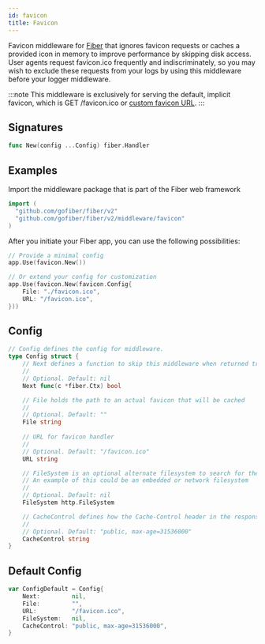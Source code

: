 ```yaml
---
id: favicon
title: Favicon
---
```


Favicon middleware for [Fiber](https://github.com/gofiber/fiber) that ignores favicon requests or caches a provided icon in memory to improve performance by skipping disk access. User agents request favicon.ico frequently and indiscriminately, so you may wish to exclude these requests from your logs by using this middleware before your logger middleware.

:::note
This middleware is exclusively for serving the default, implicit favicon, which is GET /favicon.ico or [custom favicon URL](#config).
:::

## Signatures

```go
func New(config ...Config) fiber.Handler
```

## Examples

Import the middleware package that is part of the Fiber web framework

```go
import (
  "github.com/gofiber/fiber/v2"
  "github.com/gofiber/fiber/v2/middleware/favicon"
)
```

After you initiate your Fiber app, you can use the following possibilities:

```go
// Provide a minimal config
app.Use(favicon.New())

// Or extend your config for customization
app.Use(favicon.New(favicon.Config{
    File: "./favicon.ico",
    URL: "/favicon.ico",
}))
```

## Config

```go
// Config defines the config for middleware.
type Config struct {
    // Next defines a function to skip this middleware when returned true.
    //
    // Optional. Default: nil
    Next func(c *fiber.Ctx) bool

    // File holds the path to an actual favicon that will be cached
    //
    // Optional. Default: ""
    File string
	
    // URL for favicon handler
    //
    // Optional. Default: "/favicon.ico"
    URL string

    // FileSystem is an optional alternate filesystem to search for the favicon in.
    // An example of this could be an embedded or network filesystem
    //
    // Optional. Default: nil
    FileSystem http.FileSystem

    // CacheControl defines how the Cache-Control header in the response should be set
    //
    // Optional. Default: "public, max-age=31536000"
    CacheControl string
}
```

## Default Config

```go
var ConfigDefault = Config{
    Next:         nil,
    File:         "",
    URL:          "/favicon.ico",
    FileSystem:   nil,
    CacheControl: "public, max-age=31536000",
}
```
